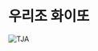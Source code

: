 # 우리조 화이또
![TJA](https://user-images.githubusercontent.com/104957944/193071963-4e2e13e0-f7c7-435e-b477-6d985a7355b0.jpg)
